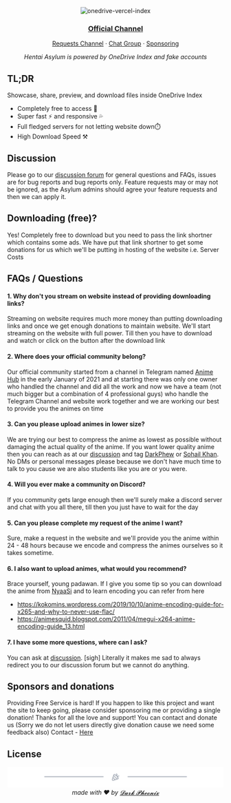 <div align="center">
  <img src="https://raw.githubusercontent.com/bottesterheroku/secretindexingreadme/main/Public/image.png" alt="onedrive-vercel-index" />
  <h3><a href="https://t.me/HentaiAsylum">Official Channel</a></h3>
  <p><a href="https://t.me/HentaiAsylum_Requests">Requests Channel</a> · <a href="https://t.me/HentaiAsylum_Group">Chat Group</a> · <a href="https://t.me/HentaiAsylumHelper">Sponsoring</a></p>
  <p><em>Hentai Asylum is powered by OneDrive Index and fake accounts</em></p>
</div>



## TL;DR

Showcase, share, preview, and download files inside OneDrive Index

- Completely free to access 💸
- Super fast ⚡ and responsive 💦
- Full fledged servers for not letting website down⏱️
- High Download Speed ⚒️



## Discussion

Please go to our [discussion forum](https://t.me/HentaiAsylum_Group) for general questions and FAQs, issues are for bug reports and bug reports only. Feature requests may or may not be ignored, as the Asylum admins should agree your feature requests and then we can apply it.



## Downloading (free)?
Yes! Completely free to download but you need to pass the link shortner which contains some ads. We have put that link shortner to get some donations for us which we'll be putting in hosting of the website i.e. Server Costs



## FAQs / Questions 

#### 1. Why don't you stream on website instead of providing downloading links?
Streaming on website requires much more money than putting downloading links and once we get enough donations to maintain website. We'll start streaming on the website with full power. Till then you have to download and watch or click on the button after the download link

#### 2. Where does your official community belong?
Our official community started from a channel in Telegram named [Anime Hub](https://t.me/An1me_Hub) in the early January of 2021 and at starting there was only one owner who handled the channel and did all the work and now we have a team (not much bigger but a combination of 4 professional guys) who handle the Telegram Channel and website work together and we are working our best to provide you the animes on time

#### 3. Can you please upload animes in lower size?
We are trying our best to compress the anime as lowest as possible without damaging the actual quality of the anime. If you want lower quality anime then you can reach as at our [discussion](https://t.me/AnimeDevils_Group) and tag [DarkPhew](https://t.me/DarkPhew) or [Sohail Khan](https://t.me/sohailkhan_indianime). No DMs or personal messages please because we don't have much time to talk to you cause we are also students like you are or you were.

#### 4. Will you ever make a community on Discord?
If you community gets large enough then we'll surely make a discord server and chat with you all there, till then you just have to wait for the day

#### 5. Can you please complete my request of the anime I want?
Sure, make a request in the website and we'll provide you the anime within 24 - 48 hours because we encode and compress the animes ourselves so it takes sometime.

#### 6. I also want to upload animes, what would you recommend?
Brace yourself, young padawan. If I give you some tip so you can download the anime from [NyaaSi](https://nyaa.si) and to learn encoding you can refer from here

- https://kokomins.wordpress.com/2019/10/10/anime-encoding-guide-for-x265-and-why-to-never-use-flac/
- https://animesquid.blogspot.com/2011/04/megui-x264-anime-encoding-guide_13.html

#### 7. I have some more questions, where can I ask?
You can ask at [discussion](https://t.me/AnimeDevils_Group). [sigh] Literally it makes me sad to always redirect you to our discussion forum but we cannot do anything.



## Sponsors and donations
Providing Free Service is hard! If you happen to like this project and want the site to keep going, please consider sponsoring me or providing a single donation! Thanks for all the love and support!
 You can contact and donate us (Sorry we do not let users directly give donation cause we need some feedback also) Contact - [Here](https://t.me/DarkPhew)

## License

<div align="center">
  <img src="https://raw.githubusercontent.com/bottesterheroku/onedrive-imgs/main/footer.png" />
  <em>made with ❤️ by <a href="https://t.me/DarkPhew">𝓓𝓪𝓻𝓴 𝓟𝓱𝓮𝓸𝓷𝓲𝔁</a></em>
</div>
